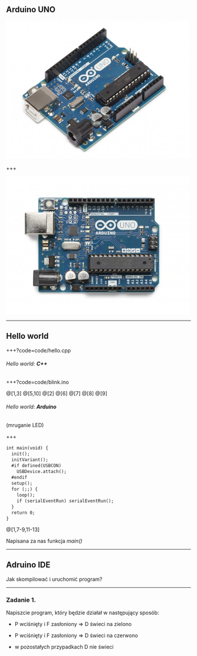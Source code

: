 ## Arduino UNO

![](img/uno_angle.jpg)

+++

![](img/uno.jpg)

---

## Hello world

+++?code=code/hello.cpp

###### Hello world: **C++**

+++?code=code/blink.ino

@[1,3]
@[5,10]
@[2]
@[6]
@[7]
@[8]
@[9]

###### Hello world: **Arduino**

(mruganie LED)

+++

```
int main(void) {
  init();
  initVariant();
  #if defined(USBCON)
    USBDevice.attach();
  #endif
  setup();
  for (;;) {
    loop();
    if (serialEventRun) serialEventRun();
  }
  return 0;
}
```

@[1,7-9,11-13]

Napisana za nas funkcja *main()*

---

## Adruino IDE

Jak skompilować i uruchomić program?

---

### Zadanie 1.

Napiszcie program, który będzie działał w następujący sposób:

* P wciśnięty i F zasłoniony => D świeci na zielono

* P wciśnięty i F zasłoniony => D świeci na czerwono

* w pozostałych przypadkach D nie świeci
